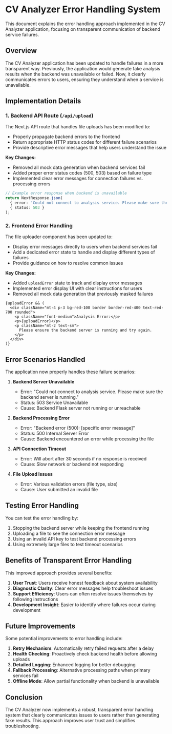 # CV Analyzer Error Handling System

This document explains the error handling approach implemented in the CV Analyzer application, focusing on transparent communication of backend service failures.

## Overview

The CV Analyzer application has been updated to handle failures in a more transparent way. Previously, the application would generate fake analysis results when the backend was unavailable or failed. Now, it clearly communicates errors to users, ensuring they understand when a service is unavailable.

## Implementation Details

### 1. Backend API Route (`/api/upload`)

The Next.js API route that handles file uploads has been modified to:

- Properly propagate backend errors to the frontend
- Return appropriate HTTP status codes for different failure scenarios
- Provide descriptive error messages that help users understand the issue

**Key Changes:**
- Removed all mock data generation when backend services fail
- Added proper error status codes (500, 503) based on failure type
- Implemented clear error messages for connection failures vs. processing errors

```typescript
// Example error response when backend is unavailable
return NextResponse.json(
  { error: 'Could not connect to analysis service. Please make sure the backend server is running.' },
  { status: 503 }
);
```

### 2. Frontend Error Handling

The file uploader component has been updated to:

- Display error messages directly to users when backend services fail
- Add a dedicated error state to handle and display different types of failures
- Provide guidance on how to resolve common issues

**Key Changes:**
- Added `uploadError` state to track and display error messages
- Implemented error display UI with clear instructions for users
- Removed all mock data generation that previously masked failures

```tsx
{uploadError && (
  <div className="mt-4 p-3 bg-red-100 border border-red-400 text-red-700 rounded">
    <p className="font-medium">Analysis Error:</p>
    <p>{uploadError}</p>
    <p className="mt-2 text-sm">
      Please ensure the backend server is running and try again.
    </p>
  </div>
)}
```

## Error Scenarios Handled

The application now properly handles these failure scenarios:

1. **Backend Server Unavailable**
   - Error: "Could not connect to analysis service. Please make sure the backend server is running."
   - Status: 503 Service Unavailable
   - Cause: Backend Flask server not running or unreachable

2. **Backend Processing Error**
   - Error: "Backend error (500): [specific error message]"
   - Status: 500 Internal Server Error
   - Cause: Backend encountered an error while processing the file

3. **API Connection Timeout**
   - Error: Will abort after 30 seconds if no response is received
   - Cause: Slow network or backend not responding

4. **File Upload Issues**
   - Error: Various validation errors (file type, size)
   - Cause: User submitted an invalid file

## Testing Error Handling

You can test the error handling by:

1. Stopping the backend server while keeping the frontend running
2. Uploading a file to see the connection error message
3. Using an invalid API key to test backend processing errors
4. Using extremely large files to test timeout scenarios

## Benefits of Transparent Error Handling

This improved approach provides several benefits:

1. **User Trust**: Users receive honest feedback about system availability
2. **Diagnostic Clarity**: Clear error messages help troubleshoot issues
3. **Support Efficiency**: Users can often resolve issues themselves by following instructions
4. **Development Insight**: Easier to identify where failures occur during development

## Future Improvements

Some potential improvements to error handling include:

1. **Retry Mechanism**: Automatically retry failed requests after a delay
2. **Health Checking**: Proactively check backend health before allowing uploads
3. **Detailed Logging**: Enhanced logging for better debugging
4. **Fallback Processing**: Alternative processing paths when primary services fail
5. **Offline Mode**: Allow partial functionality when backend is unavailable

## Conclusion

The CV Analyzer now implements a robust, transparent error handling system that clearly communicates issues to users rather than generating fake results. This approach improves user trust and simplifies troubleshooting. 